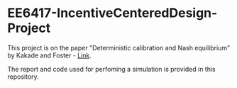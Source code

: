 # EE6417-IncentiveCenteredDesign-Project

This project is on the paper "Deterministic calibration and Nash equilibrium" by Kakade and Foster - [Link](https://www.sciencedirect.com/science/article/pii/S0022000007000633).

The report and code used for perfoming a simulation is provided in this repository.
